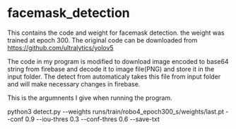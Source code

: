 # facemask_detection
This contains the code and weight for facemask detection. the weight was trained at epoch 300.
The original code can be downloaded from https://github.com/ultralytics/yolov5

The code in my program is modified to download image encoded to base64 string from firebase and decode it to image file(PNG) and store it in the input folder.
The detect from automaticaly takes this file from input folder and will make necessary changes in firebase.

This is the argumnents I give when running the program.

python3 detect.py --weights runs/train/robo4_epoch300_s/weights/last.pt --conf 0.9 --iou-thres 0.3 --conf-thres 0.6 --save-txt

